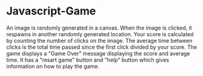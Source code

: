 # Javascript-Game

An image is randomly generated in a canvas.
When the image is clicked, it respawns in another randomly generated location.
Your score is calculated by counting the number of clicks on the image.
The average time between clicks is the total time passed since the first click divided by your score.
The game displays a "Game Over" message displaying the score and average time.
It has a "resart game" button and "help" button which gives information on how to play the game.
